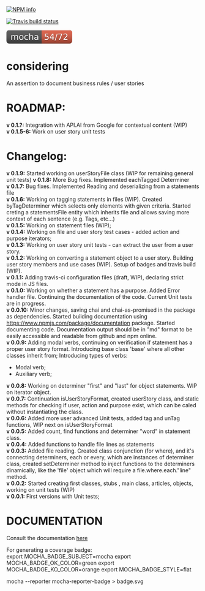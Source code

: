 [![NPM info](https://nodei.co/npm/considering.png?downloads=true)](https://nodei.co/npm/considering.png?downloads=true)

[![Travis build status](https://travis-ci.org/tcardoso2/considering.png?branch=master)](https://travis-ci.org/tcardoso2/considering)

[![Unit tests](https://github.com/tcardoso2/considering/blob/master/badge.svg)](https://github.com/tcardoso2/considering/blob/master/badge.svg)  

# considering
An assertion to document business rules / user stories

# ROADMAP:  
**v 0.1.?:**  Integration with API.AI from Google for contextual content (WIP)  
**v 0.1.5-6:**  Work on user story unit tests  

# Changelog:  
**v 0.1.9:**  Started working on userStoryFile class (WIP for remaining general unit tests)
**v 0.1.8:**  More Bug fixes. Implemented eachTagged Determiner  
**v 0.1.7:**  Bug fixes. Implemented Reading and deserializing from a statements file  
**v 0.1.6:**  Working on tagging statements in files (WIP). Created byTagDeterminer which selects only elements with given criteria. Started creting a statementsFile entity which inherits file and allows saving more context of each sentence (e.g. Tags, etc...)  
**v 0.1.5:**  Working on statement files (WIP);  
**v 0.1.4:**  Working on file and user story test cases - added action and purpose iterators;  
**v 0.1.3:**  Working on user story unit tests - can extract the user from a user story.  
**v 0.1.2:**  Working on converting a statement object to a user story. Building user story members and use cases (WIP). Setup of badges and travis build (WIP).  
**v 0.1.1:**  Adding travis-ci configuration files (draft, WIP), declaring strict mode in JS files.  
**v 0.1.0:**  Working on whether a statement has a purpose. Added Error handler file. Continuing the documentation of the code. Current Unit tests are in progress.  
**v 0.0.10:** Minor changes, saving chai and chai-as-promised in the package as dependencies. Started building documentation using https://www.npmjs.com/package/documentation package. Started documenting code. Documentation output should be in "md" format to be easily accessible and readable from github and npm online.  
**v 0.0.9:**  Adding modal verbs, continuing on verification if statement has a proper user story format. Introducing base class 'base' where all other classes inherit from; Introducing types of verbs:  
* Modal verb;
* Auxiliary verb;  

**v 0.0.8:**  Working on determiner "first" and "last" for object statements. WIP on iterator object.  
**v 0.0.7:**  Continuation isUserStoryFormat, created userStory class, and static methods for checking if user, action and purpose exist, which can be caled without instantiating the class.  
**v 0.0.6:**  Added more user advanced Unit tests, added tag and unTag functions, WIP next on isUserStoryFormat  
**v 0.0.5:**  Added count, find functions and determiner "word" in statement class.  
**v 0.0.4:**  Added functions to handle file lines as statements  
**v 0.0.3:**  Added file reading. Created class conjunction (for where), and it's connecting determiners, each or every, which are instances of determiner class, created setDeterminer method to inject functions to the  determiners dinamically, like the 'file' object which will require a file.where.each."line" method.  
**v 0.0.2:**  Started creating first classes, stubs , main class, articles, objects, working on unit tests (WIP)  
**v 0.0.1:**  First versions with Unit tests;  
  
# DOCUMENTATION  
Consult the documentation [here](https://github.com/tcardoso2/considering/blob/master/DOCUMENTATION.md)  

For generating a coverage badge:  
export MOCHA_BADGE_SUBJECT=mocha
export MOCHA_BADGE_OK_COLOR=green
export MOCHA_BADGE_KO_COLOR=orange
export MOCHA_BADGE_STYLE=flat

mocha --reporter mocha-reporter-badge > badge.svg
